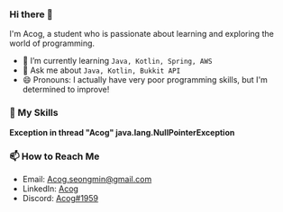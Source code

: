 ### Hi there 👋

I'm Acog, a student who is passionate about learning and exploring the world of programming.

- 🌱 I’m currently learning `Java, Kotlin, Spring, AWS`
- 💬 Ask me about `Java, Kotlin, Bukkit API`
- 😄 Pronouns: I actually have very poor programming skills, but I'm determined to improve!


### 🚀 My Skills

**Exception in thread "Acog" java.lang.NullPointerException**

### 📫 How to Reach Me

- Email: [Acog.seongmin@gmail.com](mailto:acog.seongmin@gmail.com)
- LinkedIn: [Acog](https://www.linkedin.com/in/Acogkr/)
- Discord: [Acog#1959](https://discordapp.com/users/1959/)
